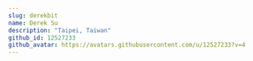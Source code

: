 ```yaml
---
slug: derekbit
name: Derek Su
description: "Taipei, Taiwan"
github_id: 12527233
github_avatar: https://avatars.githubusercontent.com/u/12527233?v=4
---
```


